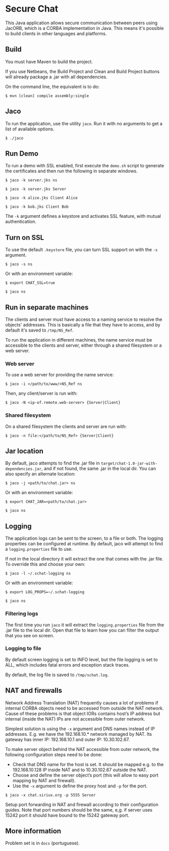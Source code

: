 # Secure Chat

This Java application allows secure communication between peers using JacORB,
which is a CORBA implementation in Java. This means it's possible to build
clients in other languages and platforms.

## Build

You must have Maven to build the project.

If you use Netbeans, the Build Project and Clean and Build Project buttons will
already package a .jar with all dependencies.

On the command line, the equivalent is to do:

`$ mvn [clean] compile assembly:single`


## Jaco

To run the application, use the utility `jaco`. Run it with no arguments to get a list of available options.

`$ ./jaco`


## Run Demo

To run a demo with SSL enabled, first execute the `demo.sh` script to generate the certificates and then run the following in separate windows.

`$ jaco -k server.jks ns`

`$ jaco -k server.jks Server`

`$ jaco -k alice.jks Client Alice`

`$ jaco -k bob.jks Client Bob`

The `-k` argument defines a keystore and activates SSL feature, with mutual authentication.


## Turn on SSL

To use the default `.keystore` file, you can turn SSL support on with the `-s` argument.

`$ jaco -s ns`

Or with an environment variable:

`$ export CHAT_SSL=true`

`$ jaco ns`


## Run in separate machines

The clients and server must have access to a naming service to resolve the objects' addresses. This is basically a file that they have to access, and by default it's saved to `/tmp/NS_Ref`.

To run the application in different machines, the name service must be accessible to the clients and server, either through a shared filesystem or a web server.

### Web server

To use a web server for providing the name service:

`$ jaco -i </path/to/www/>NS_Ref ns`

Then, any client/server is run with:

`$ jaco -N <ip-of.remote.web-server> {Server|Client}`

### Shared filesystem

On a shared filesystem the clients and server are run with:

`$ jaco -n file:</path/to/NS_Ref> {Server|Client}`


## Jar location

By default, jaco attempts to find the .jar file in `target/chat-1.0-jar-with-dependencies.jar`, and if not found, the same .jar in the local dir. You can also specify an alternate location:

`$ jaco -j <path/to/chat.jar> ns`

Or with an environment variable:

`$ export CHAT_JAR=<path/to/chat.jar>`

`$ jaco ns`


## Logging

The application logs can be sent to the screen, to a file or both. The logging properties can be configured at runtime. By default, jaco will attempt to find a `logging.properties` file to use.

 If not in the local directory it will extract the one that comes with the .jar file. To override this and choose your own:

`$ jaco -l ~/.schat-logging ns`

Or with an environment variable:

`$ export LOG_PROPS=~/.schat-logging`

`$ jaco ns`

### Filtering logs

The first time you run `jaco` it will extract the `logging.properties` file from the .jar file to the local dir. Open that file to learn how you can filter the output that you see on screen.

### Logging to file

By default screen logging is set to INFO level, but the file logging is set to ALL, which includes fatal errors and exception stack traces.

By default, the log file is saved to `/tmp/schat.log`.


## NAT and firewalls

Network Address Translation (NAT) frequently causes a lot of problems if internal CORBA objects need to be accessed from outside the NAT network. Cause of these problems is that object IORs contains host’s IP address but internal (inside the NAT) IPs are not accessible from outer network.

Simplest solution is using the `-x` argument and DNS names instead of IP addresses. E.g. we have the 192.168.10.* network managed by NAT. Its gateway has inner IP: 192.168.10.1 and outer IP: 10.30.102.67.

To make server object behind the NAT accessible from outer network, the following configuration steps need to be done:
- Check that DNS name for the host is set. It should be mapped e.g. to the 192.168.10.128 IP inside NAT and to 10.30.102.67 outside the NAT.
- Choose and define the server object’s port (this will allow to easy port mapping by NAT and firewall).
- Use the `-x` argument to define the proxy host and `-p` for the port.

`$ jaco -x chat.siriux.org -p 5555 Server`

Setup port forwarding in NAT and firewall according to their configuration guides. Note that port numbers should be the same, e,g. if server uses 15242 port it should have bound to the 15242 gateway port.


## More information

Problem set is in `docs` (portuguese).
